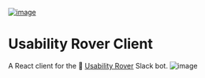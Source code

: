 [![image](https://cloud.githubusercontent.com/assets/2289769/20545056/9fa044ea-b115-11e6-9314-ba3e6516e573.png)](https://github.com/NirBenita/usability-rover-bot)
# Usability Rover Client
A React client for the 🤖 [Usability Rover](https://github.com/NirBenita/usability-rover-bot) Slack bot.
![image](https://cloud.githubusercontent.com/assets/2289769/22311978/aab72ba2-e35e-11e6-96d0-6399dd9858d2.png)

